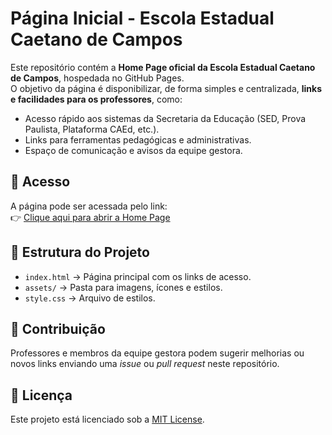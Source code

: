 # Página Inicial - Escola Estadual Caetano de Campos

Este repositório contém a **Home Page oficial da Escola Estadual Caetano de Campos**, hospedada no GitHub Pages.  
O objetivo da página é disponibilizar, de forma simples e centralizada, **links e facilidades para os professores**, como:

- Acesso rápido aos sistemas da Secretaria da Educação (SED, Prova Paulista, Plataforma CAEd, etc.).
- Links para ferramentas pedagógicas e administrativas.
- Espaço de comunicação e avisos da equipe gestora.

## 🚀 Acesso
A página pode ser acessada pelo link:  
👉 [Clique aqui para abrir a Home Page](https://mandic82.github.io/home/index2.html)

## 📂 Estrutura do Projeto
- `index.html` → Página principal com os links de acesso.  
- `assets/` → Pasta para imagens, ícones e estilos.  
- `style.css` → Arquivo de estilos.  

## 👥 Contribuição
Professores e membros da equipe gestora podem sugerir melhorias ou novos links enviando uma *issue* ou *pull request* neste repositório.

## 📜 Licença
Este projeto está licenciado sob a [MIT License](./LICENSE).
